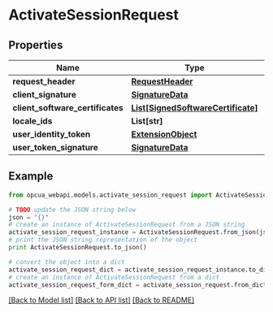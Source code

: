 # ActivateSessionRequest


## Properties
Name | Type | Description | Notes
------------ | ------------- | ------------- | -------------
**request_header** | [**RequestHeader**](RequestHeader.md) |  | [optional] 
**client_signature** | [**SignatureData**](SignatureData.md) |  | [optional] 
**client_software_certificates** | [**List[SignedSoftwareCertificate]**](SignedSoftwareCertificate.md) |  | [optional] 
**locale_ids** | **List[str]** |  | [optional] 
**user_identity_token** | [**ExtensionObject**](ExtensionObject.md) |  | [optional] 
**user_token_signature** | [**SignatureData**](SignatureData.md) |  | [optional] 

## Example

```python
from opcua_webapi.models.activate_session_request import ActivateSessionRequest

# TODO update the JSON string below
json = "{}"
# create an instance of ActivateSessionRequest from a JSON string
activate_session_request_instance = ActivateSessionRequest.from_json(json)
# print the JSON string representation of the object
print ActivateSessionRequest.to_json()

# convert the object into a dict
activate_session_request_dict = activate_session_request_instance.to_dict()
# create an instance of ActivateSessionRequest from a dict
activate_session_request_form_dict = activate_session_request.from_dict(activate_session_request_dict)
```
[[Back to Model list]](../README.md#documentation-for-models) [[Back to API list]](../README.md#documentation-for-api-endpoints) [[Back to README]](../README.md)


